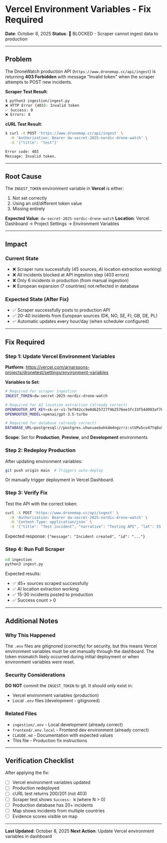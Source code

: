 # Vercel Environment Variables - Fix Required

**Date**: October 8, 2025
**Status**: 🔴 BLOCKED - Scraper cannot ingest data to production

---

## Problem

The DroneWatch production API (`https://www.dronemap.cc/api/ingest`) is returning **403 Forbidden** with message "Invalid token" when the scraper attempts to POST new incidents.

**Scraper Test Result**:
```bash
$ python3 ingestion/ingest.py
❌ HTTP Error (403): Invalid token
✅ Success: 0
❌ Errors: 8
```

**cURL Test Result**:
```bash
$ curl -X POST 'https://www.dronemap.cc/api/ingest' \
  -H 'Authorization: Bearer dw-secret-2025-nordic-drone-watch' \
  -d '{"title": "test"}'

Error code: 403
Message: Invalid token.
```

---

## Root Cause

The `INGEST_TOKEN` environment variable in **Vercel** is either:
1. Not set correctly
2. Using an old/different token value
3. Missing entirely

**Expected Value**: `dw-secret-2025-nordic-drone-watch`
**Location**: Vercel Dashboard → Project Settings → Environment Variables

---

## Impact

### Current State
- ❌ Scraper runs successfully (45 sources, AI location extraction working)
- ❌ All incidents blocked at API ingestion step (403 errors)
- ❌ Only 6 incidents in production (from manual ingestion)
- ❌ European expansion (7 countries) not reflected in database

### Expected State (After Fix)
- ✅ Scraper successfully posts to production API
- ✅ 20-40 incidents from European sources (DK, NO, SE, FI, GB, DE, PL)
- ✅ Automatic updates every hour/day (when scheduler configured)

---

## Fix Required

### Step 1: Update Vercel Environment Variables

**Platform**: https://vercel.com/arnarssons-projects/dronetest/settings/environment-variables

**Variables to Set**:
```bash
# Required for scraper ingestion
INGEST_TOKEN=dw-secret-2025-nordic-drone-watch

# Required for AI location extraction (already correct)
OPENROUTER_API_KEY=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
OPENROUTER_MODEL=openai/gpt-3.5-turbo

# Required for database (already correct)
DATABASE_URL=postgresql://postgres.uhwsuaebakkdmdogzrrz:stUPw5co47Yq8uSI@aws-1-eu-north-1.pooler.supabase.com:6543/postgres
```

**Scope**: Set for **Production**, **Preview**, and **Development** environments

### Step 2: Redeploy Production

After updating environment variables:
```bash
git push origin main  # Triggers auto-deploy
```

Or manually trigger deployment in Vercel Dashboard.

### Step 3: Verify Fix

Test the API with the correct token:
```bash
curl -X POST 'https://www.dronemap.cc/api/ingest' \
  -H 'Authorization: Bearer dw-secret-2025-nordic-drone-watch' \
  -H 'Content-Type: application/json' \
  -d '{"title": "Test incident", "narrative": "Testing API", "lat": 55.6761, "lon": 12.5683}'
```

Expected response: `{"message": "Incident created", "id": "..."}`

### Step 4: Run Full Scraper

```bash
cd ingestion
python3 ingest.py
```

Expected results:
- ✅ 45+ sources scraped successfully
- ✅ AI location extraction working
- ✅ 15-30 incidents posted to production
- ✅ Success count > 0

---

## Additional Notes

### Why This Happened

The `.env` files are gitignored (correctly) for security, but this means Vercel environment variables must be set manually through the dashboard. The token mismatch likely occurred during initial deployment or when environment variables were reset.

### Security Considerations

**DO NOT** commit the `INGEST_TOKEN` to git. It should only exist in:
- Vercel environment variables (production)
- Local `.env` files (development - gitignored)

### Related Files

- `ingestion/.env` - Local development (already correct)
- `frontend/.env.local` - Frontend dev environment (already correct)
- `CLAUDE.md` - Documentation with expected values
- This file - Production fix instructions

---

## Verification Checklist

After applying the fix:

- [ ] Vercel environment variables updated
- [ ] Production redeployed
- [ ] cURL test returns 200/201 (not 403)
- [ ] Scraper test shows `Success: N` (where N > 0)
- [ ] Production database has 20+ incidents
- [ ] Map shows incidents from multiple countries
- [ ] Evidence scores visible on map

---

**Last Updated**: October 8, 2025
**Next Action**: Update Vercel environment variables in dashboard
